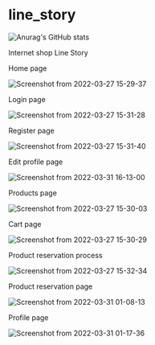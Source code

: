 # line_story

![Anurag's GitHub stats](https://github-readme-stats.vercel.app/api?username=VeamVeat&show_icons=true&theme=dracula)

Internet shop Line Story

Home page

![Screenshot from 2022-03-27 15-29-37](https://user-images.githubusercontent.com/67123448/160281529-de24d3be-1fd9-4536-81ee-d1f46afd9bdc.png)

Login page

![Screenshot from 2022-03-27 15-31-28](https://user-images.githubusercontent.com/67123448/160281514-f00a6f00-1f22-4fdc-b218-abdbe34c002f.png)

Register page

![Screenshot from 2022-03-27 15-31-40](https://user-images.githubusercontent.com/67123448/160281565-6dbb4495-4745-4341-ae01-6229a089964a.png)

Edit profile page

![Screenshot from 2022-03-31 16-13-00](https://user-images.githubusercontent.com/67123448/161063053-4ffa0e80-b9d7-4313-bf01-3eadd941ced6.png)

Products page

![Screenshot from 2022-03-27 15-30-03](https://user-images.githubusercontent.com/67123448/160281534-2e4b475f-5ebc-4838-9abf-e3eb637288fb.png)

Cart page

![Screenshot from 2022-03-27 15-30-29](https://user-images.githubusercontent.com/67123448/160281545-83e90017-c63c-4540-bda3-ca6c645565f4.png)

Product reservation process

![Screenshot from 2022-03-27 15-32-34](https://user-images.githubusercontent.com/67123448/160281585-449222a8-fb79-4273-af4a-3e2545bff07f.png)

Product reservation page

![Screenshot from 2022-03-31 01-08-13](https://user-images.githubusercontent.com/67123448/160939575-ef2ea233-8f5c-4301-a7fa-6388f7fa1a47.png)

Profile page

![Screenshot from 2022-03-31 01-17-36](https://user-images.githubusercontent.com/67123448/160940346-3ec0104c-c9ce-4003-bdf7-fa478afcf315.png)



